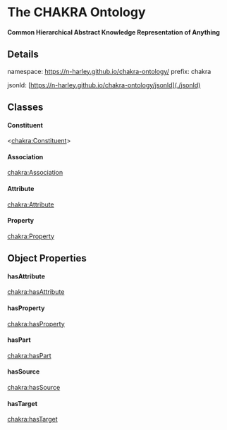 # The CHAKRA Ontology

#### Common Hierarchical Abstract Knowledge Representation of Anything

## Details

namespace: <https://n-harley.github.io/chakra-ontology/>
prefix: chakra

jsonld: [https://n-harley.github.io/chakra-ontology/jsonld](./jsonld)

## Classes

#### Constituent

<[chakra:Constituent](https://n-harley.github.io/chakra-ontology/#Constituent)>

#### Association

[chakra:Association](https://n-harley.github.io/chakra-ontology/#Association)

#### Attribute

[chakra:Attribute](https://n-harley.github.io/chakra-ontology/#Attribute)

#### Property

[chakra:Property](https://n-harley.github.io/chakra-ontology/#Property)

## Object Properties

#### hasAttribute

[chakra:hasAttribute](https://n-harley.github.io/chakra-ontology/#hasAttribute)

#### hasProperty

[chakra:hasProperty](https://n-harley.github.io/chakra-ontology/#hasProperty)

#### hasPart

[chakra:hasPart](https://n-harley.github.io/chakra-ontology/#hasPart)

#### hasSource

[chakra:hasSource](https://n-harley.github.io/chakra-ontology/#hasSource)

#### hasTarget

[chakra:hasTarget](https://n-harley.github.io/chakra-ontology/#hasTarget)
